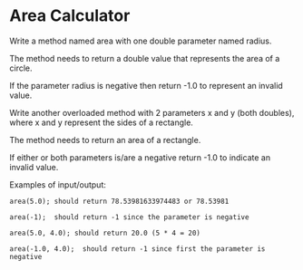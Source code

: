 # Area Calculator

Write a method named area with one double parameter named radius.

The method needs to return a double value that represents the area of a circle.

If the parameter radius is negative then return -1.0 to represent an invalid value.

Write another overloaded method with 2 parameters x and y (both doubles), where x and y represent the sides of a rectangle.

The method needs to return an area of a rectangle.

If either or both parameters is/are a negative return -1.0 to indicate an invalid value.

Examples of input/output:

    area(5.0); should return 78.53981633974483 or 78.53981

    area(-1);  should return -1 since the parameter is negative

    area(5.0, 4.0); should return 20.0 (5 * 4 = 20)

    area(-1.0, 4.0);  should return -1 since first the parameter is negative
